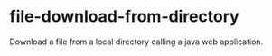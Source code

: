 # file-download-from-directory
Download a file from a local directory calling a java web application.
